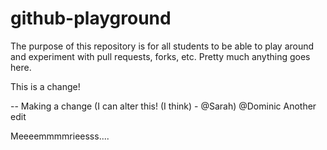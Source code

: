 # github-playground

The purpose of this repository is for all students to be able to play around and experiment with pull requests, forks, etc. Pretty much anything goes here.

This is a change!

-- Making a change (I can alter this! (I think) - @Sarah)  @Dominic
Another edit

Meeeemmmmrieesss....
